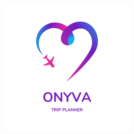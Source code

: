 <div id="header" align="center">
<img src="src/assets/onyva_logo.png" alt="onyva logo" width="400" height="auto" />
</div>
